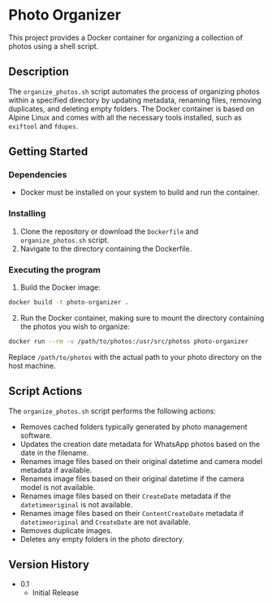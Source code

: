 # Photo Organizer

This project provides a Docker container for organizing a collection of photos using a shell script.

## Description

The `organize_photos.sh` script automates the process of organizing photos within a specified directory by updating metadata, renaming files, removing duplicates, and deleting empty folders. The Docker container is based on Alpine Linux and comes with all the necessary tools installed, such as `exiftool` and `fdupes`.

## Getting Started

### Dependencies

- Docker must be installed on your system to build and run the container.

### Installing

1. Clone the repository or download the `Dockerfile` and `organize_photos.sh` script.
2. Navigate to the directory containing the Dockerfile.

### Executing the program

1. Build the Docker image:

```bash
docker build -t photo-organizer .
```

2. Run the Docker container, making sure to mount the directory containing the photos you wish to organize:

```bash
docker run --rm -v /path/to/photos:/usr/src/photos photo-organizer
```

Replace `/path/to/photos` with the actual path to your photo directory on the host machine.

## Script Actions

The `organize_photos.sh` script performs the following actions:

- Removes cached folders typically generated by photo management software.
- Updates the creation date metadata for WhatsApp photos based on the date in the filename.
- Renames image files based on their original datetime and camera model metadata if available.
- Renames image files based on their original datetime if the camera model is not available.
- Renames image files based on their `CreateDate` metadata if the `datetimeoriginal` is not available.
- Renames image files based on their `ContentCreateDate` metadata if `datetimeoriginal` and `CreateDate` are not available.
- Removes duplicate images.
- Deletes any empty folders in the photo directory.

## Version History

- 0.1
    - Initial Release
